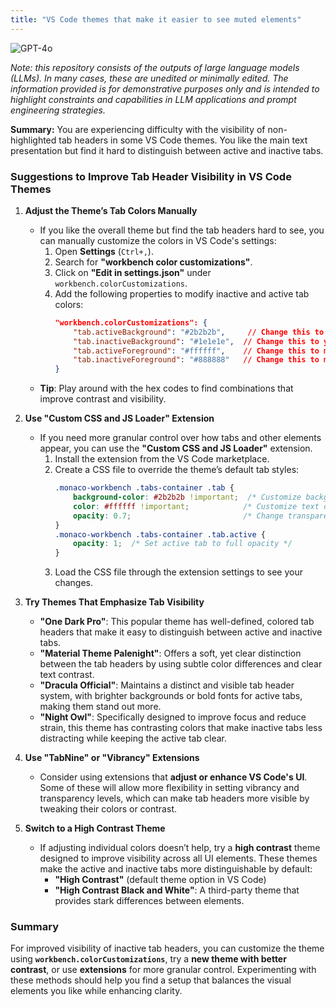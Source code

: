 ```yaml
---
title: "VS Code themes that make it easier to see muted elements"
---
```

![GPT-4o](https://img.shields.io/badge/GPT--4o-3333FF?style=for-the-badge&logo=openai&logoColor=white)



*Note: this repository consists of the outputs of large language models (LLMs). In many cases, these are unedited or minimally edited. The information provided is for demonstrative purposes only and is intended to highlight constraints and capabilities in LLM applications and prompt engineering strategies.*


**Summary:** You are experiencing difficulty with the visibility of non-highlighted tab headers in some VS Code themes. You like the main text presentation but find it hard to distinguish between active and inactive tabs.

### Suggestions to Improve Tab Header Visibility in VS Code Themes

1. **Adjust the Theme’s Tab Colors Manually**
   - If you like the overall theme but find the tab headers hard to see, you can manually customize the colors in VS Code's settings:
     1. Open **Settings** (`Ctrl+,`).
     2. Search for **"workbench color customizations"**.
     3. Click on **"Edit in settings.json"** under `workbench.colorCustomizations`.
     4. Add the following properties to modify inactive and active tab colors:
        ```json
        "workbench.colorCustomizations": {
            "tab.activeBackground": "#2b2b2b",     // Change this to your preferred active tab color
            "tab.inactiveBackground": "#1e1e1e",  // Change this to your preferred inactive tab color
            "tab.activeForeground": "#ffffff",    // Change this to make active tabs' text more visible
            "tab.inactiveForeground": "#888888"   // Change this to make inactive tabs' text clearer
        }
        ```
   - **Tip**: Play around with the hex codes to find combinations that improve contrast and visibility.

2. **Use "Custom CSS and JS Loader" Extension**
   - If you need more granular control over how tabs and other elements appear, you can use the **"Custom CSS and JS Loader"** extension.
     1. Install the extension from the VS Code marketplace.
     2. Create a CSS file to override the theme’s default tab styles:
        ```css
        .monaco-workbench .tabs-container .tab {
            background-color: #2b2b2b !important;  /* Customize background */
            color: #ffffff !important;            /* Customize text color */
            opacity: 0.7;                         /* Change transparency */
        }
        .monaco-workbench .tabs-container .tab.active {
            opacity: 1;  /* Set active tab to full opacity */
        }
        ```
     3. Load the CSS file through the extension settings to see your changes.

3. **Try Themes That Emphasize Tab Visibility**
   - **"One Dark Pro"**: This popular theme has well-defined, colored tab headers that make it easy to distinguish between active and inactive tabs.
   - **"Material Theme Palenight"**: Offers a soft, yet clear distinction between the tab headers by using subtle color differences and clear text contrast.
   - **"Dracula Official"**: Maintains a distinct and visible tab header system, with brighter backgrounds or bold fonts for active tabs, making them stand out more.
   - **"Night Owl"**: Specifically designed to improve focus and reduce strain, this theme has contrasting colors that make inactive tabs less distracting while keeping the active tab clear.

4. **Use "TabNine" or "Vibrancy" Extensions**
   - Consider using extensions that **adjust or enhance VS Code's UI**. Some of these will allow more flexibility in setting vibrancy and transparency levels, which can make tab headers more visible by tweaking their colors or contrast.

5. **Switch to a High Contrast Theme**
   - If adjusting individual colors doesn’t help, try a **high contrast** theme designed to improve visibility across all UI elements. These themes make the active and inactive tabs more distinguishable by default:
     - **"High Contrast"** (default theme option in VS Code)
     - **"High Contrast Black and White"**: A third-party theme that provides stark differences between elements.

### Summary
For improved visibility of inactive tab headers, you can customize the theme using **`workbench.colorCustomizations`**, try a **new theme with better contrast**, or use **extensions** for more granular control. Experimenting with these methods should help you find a setup that balances the visual elements you like while enhancing clarity.